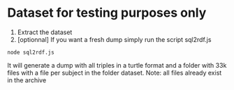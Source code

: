# Dataset for testing purposes only

1) Extract the dataset
2) [optionnal] If you want a fresh dump simply run the script sql2rdf.js
```
node sql2rdf.js
```

It will generate a dump with all triples in a turtle format and a folder with 33k files with a file per subject in the folder dataset.
Note: all files already exist in the archive
